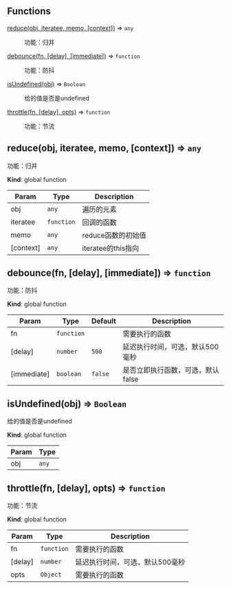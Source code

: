 ## Functions

<dl>
<dt><a href="#reduce">reduce(obj, iteratee, memo, [context])</a> ⇒ <code>any</code></dt>
<dd><p>功能：归并</p>
</dd>
<dt><a href="#debounce">debounce(fn, [delay], [immediate])</a> ⇒ <code>function</code></dt>
<dd><p>功能：防抖</p>
</dd>
<dt><a href="#isUndefined">isUndefined(obj)</a> ⇒ <code>Boolean</code></dt>
<dd><p>给的值是否是undefined</p>
</dd>
<dt><a href="#throttle">throttle(fn, [delay], opts)</a> ⇒ <code>function</code></dt>
<dd><p>功能：节流</p>
</dd>
</dl>

<a name="reduce"></a>

## reduce(obj, iteratee, memo, [context]) ⇒ <code>any</code>
功能：归并

**Kind**: global function  

| Param | Type | Description |
| --- | --- | --- |
| obj | <code>any</code> | 遍历的元素 |
| iteratee | <code>function</code> | 回调的函数 |
| memo | <code>any</code> | reduce函数的初始值 |
| [context] | <code>any</code> | iteratee的this指向 |

<a name="debounce"></a>

## debounce(fn, [delay], [immediate]) ⇒ <code>function</code>
功能：防抖

**Kind**: global function  

| Param | Type | Default | Description |
| --- | --- | --- | --- |
| fn | <code>function</code> |  | 需要执行的函数 |
| [delay] | <code>number</code> | <code>500</code> | 延迟执行时间，可选，默认500毫秒 |
| [immediate] | <code>boolean</code> | <code>false</code> | 是否立即执行函数，可选，默认false |

<a name="isUndefined"></a>

## isUndefined(obj) ⇒ <code>Boolean</code>
给的值是否是undefined

**Kind**: global function  

| Param | Type |
| --- | --- |
| obj | <code>any</code> | 

<a name="throttle"></a>

## throttle(fn, [delay], opts) ⇒ <code>function</code>
功能：节流

**Kind**: global function  

| Param | Type | Description |
| --- | --- | --- |
| fn | <code>function</code> | 需要执行的函数 |
| [delay] | <code>number</code> | 延迟执行时间，可选，默认500毫秒 |
| opts | <code>Object</code> | 需要执行的函数 |

